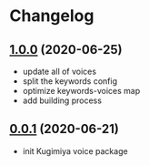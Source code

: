 # Changelog

## [1.0.0](https://github.com/zthxxx/kugimiya-rainbow-fart/compare/v0.0.1...v1.0.0) (2020-06-25)

- update all of voices
- split the keywords config
- optimize keywords-voices map
- add building process

## [0.0.1](https://github.com/zthxxx/kugimiya-rainbow-fart/tree/v0.0.1) (2020-06-21)

- init Kugimiya voice package
